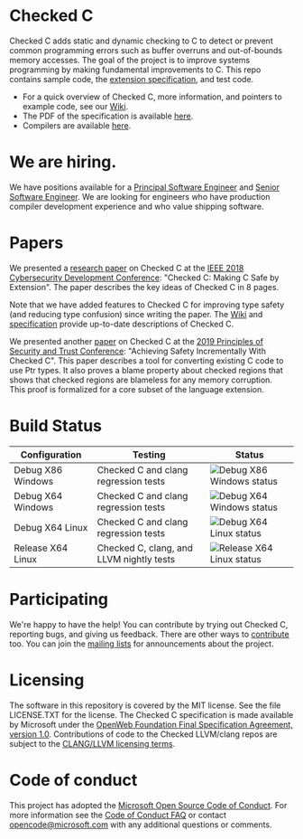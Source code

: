 # Checked C
Checked C adds static and dynamic checking to C to detect or prevent common programming
errors such as buffer overruns and out-of-bounds memory accesses. 
The goal of the project is to improve systems programming by making fundamental improvements to C.
This repo contains
sample code, the [extension specification](https://github.com/Microsoft/checkedc/releases),
and test code.

- For a quick overview of Checked C, more information, and pointers to example code,
  see our [Wiki](https://github.com/Microsoft/checkedc/wiki).
- The PDF of the specification is available [here](https://github.com/Microsoft/checkedc/releases).
- Compilers are available [here](https://github.com/Microsoft/checkedc-clang/releases).

# We are hiring.

We have positions available for a
[Principal Software Engineer](https://careers.microsoft.com/us/en/job/725522/Principal-Software-Engineer) and
[Senior Software Engineer](https://careers.microsoft.com/us/en/job/731826/Senior-Software-Engineer).
We are looking for engineers who have production compiler development experience and who value shipping software.

# Papers
We presented a [research paper](https://www.microsoft.com/en-us/research/publication/checkedc-making-c-safe-by-extension/) on
Checked C at the [IEEE 2018 Cybersecurity Development Conference](https://secdev.ieee.org/2018/home):
"Checked C: Making C Safe by Extension".   The paper describes the key ideas of Checked C in 8 pages.

Note that we have added features to Checked C for improving type safety (and reducing type confusion)
since writing the paper.  The [Wiki](https://github.com/Microsoft/checkedc/wiki) and [specification](https://github.com/Microsoft/checkedc/releases) provide up-to-date descriptions of Checked C.

We presented another [paper](https://www.microsoft.com/en-us/research/uploads/prod/2019/05/checkedc-post2019.pdf)
on Checked C at the [2019 Principles of Security and Trust Conference](http://www.etaps.org/2019/post): 
"Achieving Safety Incrementally With Checked C".
This paper describes a tool for converting existing C code to use Ptr types.  It also proves a blame
property about checked regions that shows that checked regions are blameless for any memory corruption.  
This proof is formalized for a core subset of the language extension.

# Build Status

|Configuration|Testing|Status|
|--------|---------------|-------|
|Debug X86 Windows| Checked C and clang regression tests|![Debug X86 Windows status](https://msresearch.visualstudio.com/_apis/public/build/definitions/f6454e27-a46c-49d9-8453-29d89d53d2f9/211/badge)|
|Debug X64 Windows| Checked C and clang regression tests| ![Debug X64 Windows status](https://msresearch.visualstudio.com/_apis/public/build/definitions/f6454e27-a46c-49d9-8453-29d89d53d2f9/205/badge)|
|Debug X64 Linux  | Checked C and clang regression tests| ![Debug X64 Linux status](https://msresearch.visualstudio.com/_apis/public/build/definitions/f6454e27-a46c-49d9-8453-29d89d53d2f9/217/badge)|
|Release X64 Linux| Checked C, clang, and LLVM nightly tests|![Release X64 Linux status](https://msresearch.visualstudio.com/_apis/public/build/definitions/f6454e27-a46c-49d9-8453-29d89d53d2f9/238/badge)|

# Participating
We're happy to have the help! You can contribute by trying out Checked C, 
reporting bugs, and giving us feedback. There are other ways to [contribute](CONTRIBUTING.md) too.
You can join the [mailing lists](https://github.com/Microsoft/CheckedC/blob/master/MAILING-LISTS.md) for
announcements about the project.

# Licensing
The software in this repository is covered by the MIT license.  See the file LICENSE.TXT for the license.   The
Checked C specification is made available by Microsoft under the [OpenWeb Foundation Final
Specification Agreement, version 1.0](http://www.openwebfoundation.org/legal/the-owf-1-0-agreements/owfa-1-0).
Contributions of code to the Checked LLVM/clang repos are
subject to the [CLANG/LLVM licensing terms](https://github.com/Microsoft/checkedc-clang/blob/master/LICENSE.TXT).

# Code of conduct

This project has adopted the
[Microsoft Open Source Code of Conduct](https://opensource.microsoft.com/codeofconduct/).
For more information see the
[Code of Conduct FAQ](https://opensource.microsoft.com/codeofconduct/faq/) or
contact [opencode@microsoft.com](mailto:opencode@microsoft.com) with any
additional questions or comments.
